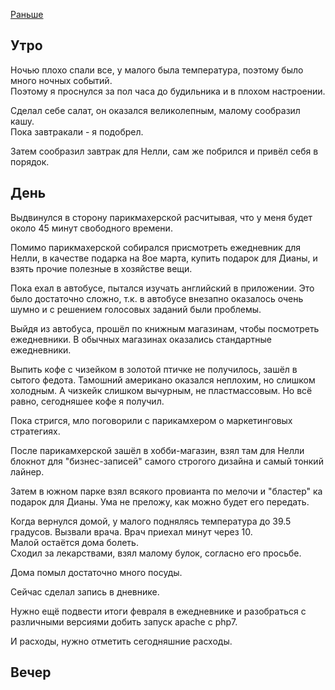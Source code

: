 [Раньше](2020.02.29.md)  
## Утро
Ночью плохо спали все, у малого была температура, поэтому было много ночных событий.  
Поэтому я проснулся за пол часа до будильника и в плохом настроении.

Сделал себе салат, он оказался великолепным, малому сообразил кашу.  
Пока завтракали - я подобрел.

Затем сообразил завтрак для Нелли, сам же побрился и привёл себя в порядок.
## День
Выдвинулся в сторону парикмахерской расчитывая, что у меня будет около 45 минут свободного времени.

Помимо парикмахерской собирался присмотреть ежедневник для Нелли, в качестве подарка на 8ое марта, купить подарок для Дианы, и взять прочие полезные в хозяйстве вещи.

Пока ехал в автобусе, пытался изучать английский в приложении. Это было достаточно сложно, т.к. в автобусе внезапно оказалось очень шумно и с решением голосовых заданий были проблемы.

Выйдя из автобуса, прошёл по книжным магазинам, чтобы посмотреть ежедневники. В обычных магазинах оказались стандартные ежедневники.

Выпить кофе с чизейком в золотой птичке не получилось, зашёл в сытого федота. Тамошний американо оказался неплохим, но слишком холодным. А чизкейк слишком вычурным, не пластмассовым. Но всё равно, сегодняшее кофе я получил.

Пока стригся, мло поговорили с парикамхером о маркетинговых стратегиях.

После парикамхерской зашёл в хобби-магазин, взял там для Нелли блокнот для "бизнес-записей" самого строгого дизайна и самый тонкий лайнер.

Затем в южном парке взял всякого провианта по мелочи и "бластер" ка подарок для Дианы. Ума не преложу, как можно будет его передать.

Когда вернулся домой, у малого поднялясь температура до 39.5 градусов. Вызвали врача.
Врач приехал минут через 10.  
Малой остаётся дома болеть.  
Сходил за лекарствами, взял малому булок, согласно его просьбе.

Дома помыл достаточно много посуды.

Сейчас сделал запись в дневнике.

Нужно ещё подвести итоги февраля в ежедневнике и разобраться с различными версиями добить запуск apache с php7.

И расходы, нужно отметить сегодняшние расходы.
## Вечер
